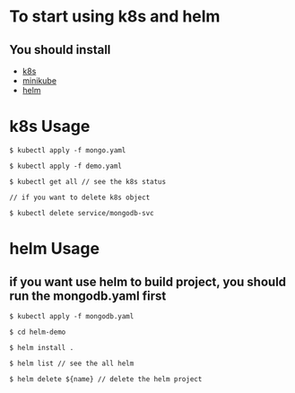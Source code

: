 # To start using k8s and helm
## You should install 
* [k8s](https://github.com/kubernetes/kubernetes)
* [minikube](https://github.com/kubernetes/minikube)
* [helm](https://helm.sh/docs/using_helm/)

# k8s Usage
 ``` 
 $ kubectl apply -f mongo.yaml

 $ kubectl apply -f demo.yaml

 $ kubectl get all // see the k8s status

 // if you want to delete k8s object

 $ kubectl delete service/mongodb-svc
 ```

# helm Usage 
## if you want use helm to build project, you should run the mongodb.yaml first
```
$ kubectl apply -f mongodb.yaml

$ cd helm-demo

$ helm install .

$ helm list // see the all helm

$ helm delete ${name} // delete the helm project

```